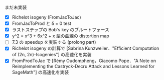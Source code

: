 まだ未実装

- [x] Richelot isogeny (FromJacToJac)
- [x] FromJacToProd と δ = 0 test
- [x] ラストステップの Bob's key のブルートフォース
- [x] y^2 = x^3 + 6x^2 + x 型の曲線の distortion map
- [ ] 7.3 の speedup を実装する (prolong part)
- [x] Richelot isogeny の計算で [Sabrina Kunzweiler．"Efficient Computation of (2n, 2n)-Isogenies"] の高速化を実装
- [x] FromProdToJac で [Rémy Oudompheng，Giacomo Pope．"A Note on Reimplementing the Castryck-Decru Attack and Lessons Learned for SageMath"] の高速化を実装
